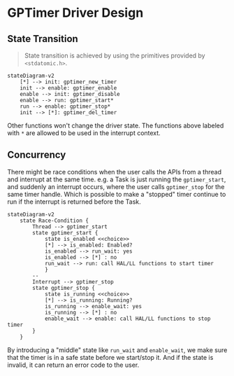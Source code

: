 # GPTimer Driver Design

## State Transition

> State transition is achieved by using the primitives provided by `<stdatomic.h>`.

```mermaid
stateDiagram-v2
    [*] --> init: gptimer_new_timer
    init --> enable: gptimer_enable
    enable --> init: gptimer_disable
    enable --> run: gptimer_start*
    run --> enable: gptimer_stop*
    init --> [*]: gptimer_del_timer
```

Other functions won't change the driver state. The functions above labeled with `*` are allowed to be used in the interrupt context.

## Concurrency

There might be race conditions when the user calls the APIs from a thread and interrupt at the same time. e.g. a Task is just running the `gptimer_start`, and suddenly an interrupt occurs, where the user calls `gptimer_stop` for the same timer handle. Which is possible to make a "stopped" timer continue to run if the interrupt is returned before the Task.

```mermaid
stateDiagram-v2
    state Race-Condition {
        Thread --> gptimer_start
        state gptimer_start {
            state is_enabled <<choice>>
            [*] --> is_enabled: Enabled?
            is_enabled --> run_wait: yes
            is_enabled --> [*] : no
            run_wait --> run: call HAL/LL functions to start timer
            }
        --
        Interrupt --> gptimer_stop
        state gptimer_stop {
            state is_running <<choice>>
            [*] --> is_running: Running?
            is_running --> enable_wait: yes
            is_running --> [*] : no
            enable_wait --> enable: call HAL/LL functions to stop timer
        }
    }
```

By introducing a "middle" state like `run_wait` and `enable_wait`, we make sure that the timer is in a safe state before we start/stop it. And if the state is invalid, it can return an error code to the user.
